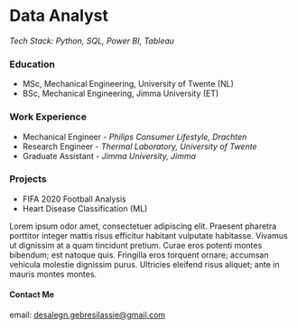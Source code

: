 # Data Analyst
*Tech Stack: Python, SQL, Power BI, Tableau*

### Education 
-  MSc, Mechanical Engineering,  University of Twente (NL)
-  BSc, Mechanical Engineering, Jimma University (ET)

### Work Experience
-  Mechanical Engineer - *Philips Consumer Lifestyle, Drachten*
-  Research Engineer - *Thermal Laboratory, University of Twente*
-  Graduate Assistant - *Jimma University, Jimma*

### Projects
- FIFA 2020 Football Analysis
- Heart Disease Classification (ML)

Lorem ipsum odor amet, consectetuer adipiscing elit. Praesent pharetra porttitor integer mattis risus efficitur habitant vulputate habitasse. Vivamus ut dignissim at a quam tincidunt pretium. Curae eros potenti montes bibendum; est natoque quis. Fringilla eros torquent ornare; accumsan vehicula molestie dignissim purus. Ultricies eleifend risus aliquet; ante in mauris montes montes.

#### Contact Me
email: desalegn.gebresilassie@gmail.com
